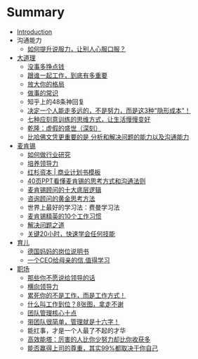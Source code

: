 # Summary

* [Introduction](README.md)
* 沟通能力
  * [如何提升说服力，让别人心服口服？](ru-he-ti-sheng-shuo-fu-li-ff0c-rang-bie-ren-xin-fu-kou-fu-ff1f.md)
* [大道理](da-dao-li.md)
  * [没事多挣点钱](mei-shi-duo-zheng-dian-qian.md)
  * [跟谁一起工作，到底有多重要](gen-shui-yi-qi-gong-zuo-ff0c-dao-di-you-duo-zhong-yao.md)
  * [放大你的格局](fang-da-ni-de-ge-ju.md)
  * [做事的常识](zuo-shi-de-chang-shi.md)
  * 知乎上的48条神回复
  * [决定一个人能走多远的，不是努力，而是这3种"隐形成本"！](jue-ding-yi-ge-ren-neng-zou-duo-yuan-de-ff0c-bu-shi-nu-li-ff0c-er-shi-zhe-3-79cd22-yin-xing-cheng-672c22-ff01.md)
  * [七种应刻意训练的思维方式，让生活慢慢变好](qi-zhong-ying-ke-yi-xun-lian-de-si-wei-fang-shi-ff0c-rang-sheng-huo-man-man-bian-hao.md)
  * [乾隆：虚假的盛世（深刻）](gan-long-ff1a-xu-jia-de-sheng-shi-ff08-shen-ke-ff09.md)
  * [比哈佛文凭更重要的是 分析和解决问题的能力以及沟通能力](bi-ha-fo-wen-ping-geng-zhong-yao-de-shi-fen-xi-he-jie-jue-wen-ti-de-neng-li-yi-ji-gou-tong-neng-li.md)
* [麦肯锡](mai-ken-xi.md)
  * [如何做行业研究](ru-he-zuo-xing-ye-yan-jiu.md)
  * [培养领导力](pei-yang-ling-dao-li.md)
  * [红杉资本 \| 商业计划书模板](hong-shan-zi-ben-shang-ye-ji-hua-shu-mo-ban.md)
  * [40页PPT看懂麦肯锡的思考方式和沟通法则](40ye-ppt-kan-dong-mai-ken-xi-de-si-kao-fang-shi-he-gou-tong-fa-ze.md)
  * [麦肯锡顾问的十大底层逻辑](mai-ken-xi-gu-wen-de-shi-da-di-ceng-luo-ji.md)
  * [咨询顾问的黄金思考方法](zi-xun-gu-wen-de-huang-jin-si-kao-fang-fa.md)
  * 世界上最好的学习法：费曼学习法
  * [麦肯锡精英的10个工作习惯](mai-ken-xi-jing-ying-de-10-ge-gong-zuo-xi-guan.md)
  * [解决问题之道](jie-jue-wen-ti-zhi-dao.md)
  * [关键20小时，快速学会任何技能](guan-jian-20-xiao-shi-ff0c-kuai-su-xue-hui-ren-he-ji-neng.md)
* [育儿](yu-er.md)
  * [德国妈妈的岗位说明书](de-guo-ma-ma-de-gang-wei-shuo-ming-shu.md)
  * [一个CEO给母亲的信,值得学习](yi-ge-ceo-gei-mu-qin-de-4fe12c-zhi-de-xue-xi.md)
* [职场](zhi-chang.md)
  * [那些你不愿说给领导的话](zhi-chang/na-xie-ni-bu-yuan-shuo-gei-ling-dao-de-hua.md)
  * [横向领导力](zhi-chang/heng-xiang-ling-dao-li.md)
  * [累死你的不是工作，而是工作方式！](zhi-chang/lei-si-ni-de-bu-shi-gong-zuo-ff0c-er-shi-gong-zuo-fang-shi-ff01.md)
  * [什么叫工作到位？8张图，拿走不谢](zhi-chang/shi-yao-jiao-gong-zuo-dao-wei-ff1f-8-zhang-tu-ff0c-na-zou-bu-xie.md)
  * [团队管理核心十点](zhi-chang/tuan-dui-guan-li-he-xin-shi-dian.md)
  * [带团队很简单，管理就是十六字！](zhi-chang/dai-tuan-dui-hen-jian-dan-ff0c-guan-li-jiu-shi-shi-liu-zi-ff01.md)
  * 能扛事，才是一个人最了不起的才华
  * [高效能塔：厉害的人比你少努力却比你收获多](zhi-chang/gao-xiao-neng-ta-ff1a-li-hai-de-ren-bi-ni-shao-nu-li-que-bi-ni-shou-huo-duo.md)
  * [能否赢得上司的尊重，其实99%都取决于你自己](zhi-chang/neng-fou-ying-de-shang-si-de-zun-zhong-ff0c-qi-shi-99-du-qu-jue-yu-ni-zi-ji.md)


